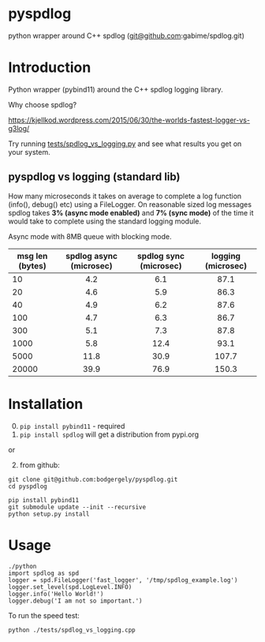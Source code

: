 pyspdlog
==========
python wrapper around C++ spdlog (git@github.com:gabime/spdlog.git)

Introduction
============

Python wrapper (pybind11) around the C++ spdlog logging library. 

Why choose spdlog?

https://kjellkod.wordpress.com/2015/06/30/the-worlds-fastest-logger-vs-g3log/

Try running [tests/spdlog_vs_logging.py](https://github.com/bodgergely/pyspdlog/blob/master/tests/test_spdlog.py) and see what results you get on your system.

pyspdlog vs logging (standard lib)
--------------------------------------------------
How many microseconds it takes on average to complete a log function (info(), debug() etc) using a FileLogger.
On reasonable sized log messages spdlog takes **3% (async mode enabled)** and **7% (sync mode)** of the time it would take to complete using the standard logging module.

Async mode with 8MB queue with blocking mode.

| msg len (bytes)   | spdlog **async** (microsec)| spdlog **sync** (microsec)| logging (microsec)  |
| -------           | :--------:      | :--------:      | :--------:          |
|  10               |  4.2            |  6.1            |   87.1              |
|  20               |  4.6            |  5.9            |   86.3              |
|  40               |  4.9            |  6.2            |   87.6              |
|  100              |  4.7            |  6.3            |   86.7              |
|  300              |  5.1            |  7.3            |   87.8              |
|  1000             |  5.8            |  12.4           |   93.1              |
|  5000             |  11.8           |  30.9           |   107.7             |
|  20000            |  39.9           |  76.9           |   150.3             |

Installation
============
0) `pip install pybind11` - required
1) `pip install spdlog` will get a distribution from pypi.org

or 

2) from github: 

```
git clone git@github.com:bodgergely/pyspdlog.git
cd pyspdlog 

pip install pybind11
git submodule update --init --recursive
python setup.py install
```

Usage
=====
```
./python
import spdlog as spd
logger = spd.FileLogger('fast_logger', '/tmp/spdlog_example.log')
logger.set_level(spd.LogLevel.INFO)
logger.info('Hello World!')
logger.debug('I am not so important.')
```

To run the speed test:
```
python ./tests/spdlog_vs_logging.cpp
```

